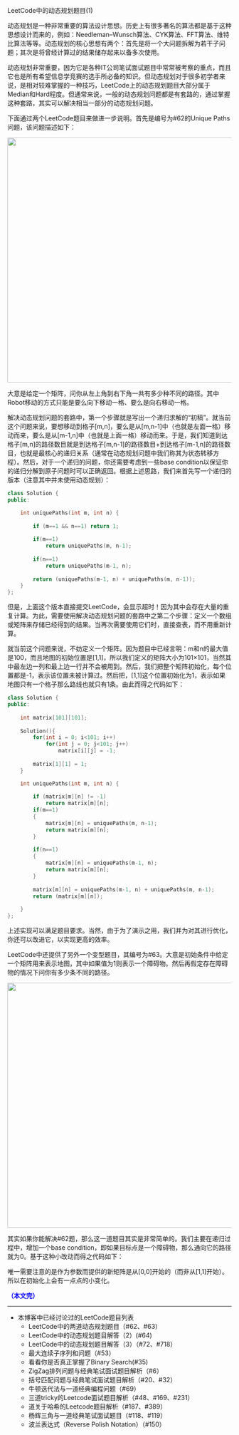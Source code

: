 

LeetCode中的动态规划题目(1)


动态规划是一种非常重要的算法设计思想。历史上有很多著名的算法都是基于这种思想设计而来的，例如：Needleman–Wunsch算法、CYK算法、FFT算法、维特比算法等等。动态规划的核心思想有两个：首先是将一个大问题拆解为若干子问题；其次是将曾经计算过的结果储存起来以备多次使用。

动态规划非常重要，因为它是各种IT公司笔试面试题目中常常被考察的重点，而且它也是所有希望信息学竞赛的选手所必备的知识。但动态规划对于很多初学者来说，是相对较难掌握的一种技巧，LeetCode上的动态规划题目大部分属于Median和Hard程度。但通常来说，一般的动态规划问题都是有套路的，通过掌握这种套路，其实可以解决相当一部分的动态规划问题。

下面通过两个LeetCode题目来做进一步说明。首先是编号为#62的Unique Paths问题，该问题描述如下：

<p align="center">
<img src="https://fzuo.github.io/assets/img/leetcode/leetcode01.png" width="550">
</p>

大意是给定一个矩阵，问你从左上角到右下角一共有多少种不同的路径。其中Robot移动的方式只能是要么向下移动一格、要么是向右移动一格。

解决动态规划问题的套路中，第一个步骤就是写出一个递归求解的“初稿”。就当前这个问题来说，要想移动到格子[m,n]，要么是从[m,n-1]中（也就是左面一格）移动而来，要么是从[m-1,n]中（也就是上面一格）移动而来。于是，我们知道到达格子[m,n]的路径数目就是到达格子[m,n-1]的路径数目+到达格子[m-1,n]的路径数目，也就是最核心的递归关系（通常在动态规划问题中我们称其为状态转移方程）。然后，对于一个递归的问题，你还需要考虑到一些base condition以保证你的递归分解到原子问题时可以正确返回。根据上述思路，我们来首先写一个递归的版本（注意其中并未使用动态规划）：

```cpp
class Solution {
public:

    int uniquePaths(int m, int n) {
        
        if (m==1 && n==1) return 1;
        
        if(m==1) 
            return uniquePaths(m, n-1);
        
        if(n==1) 
            return uniquePaths(m-1, n);
         
        return (uniquePaths(m-1, n) + uniquePaths(m, n-1));
    }
};
```

但是，上面这个版本直接提交LeetCode，会显示超时！因为其中会存在大量的重复计算。为此，需要使用解决动态规划问题的套路中之第二个步骤：定义一个数组或矩阵来存储已经得到的结果。当再次需要使用它们时，直接查表，而不用重新计算。

就当前这个问题来说，不妨定义一个矩阵。因为题目中已经言明：m和n的最大值是100，而且地图的初始位置是[1,1]，所以我们定义的矩阵大小为101×101，当然其中最左边一列和最上边一行并不会被用到。然后，我们把整个矩阵初始化，每个位置都是-1，表示该位置未被计算过。然后把，[1,1]这个位置初始化为1，表示如果地图只有一个格子那么路线也就只有1条。由此而得之代码如下：

```cpp
class Solution {
public:
    
    int matrix[101][101];
    
    Solution(){
        for(int i = 0; i<101; i++)
            for(int j = 0; j<101; j++)
                matrix[i][j] = -1;
    
        matrix[1][1] = 1;
    }

    int uniquePaths(int m, int n) {
        
        if (matrix[m][n] != -1)
            return matrix[m][n];
        if(m==1) 
        {
            matrix[m][n] = uniquePaths(m, n-1);
            return matrix[m][n];
        }
        
        if(n==1) 
        {
            matrix[m][n] = uniquePaths(m-1, n);
            return matrix[m][n];
        }
        
        matrix[m][n] = uniquePaths(m-1, n) + uniquePaths(m, n-1);
        return (matrix[m][n]);
        
    }
};
```

上述实现可以满足题目要求。当然，由于为了演示之用，我们并为对其进行优化，你还可以改进它，以实现更高的效率。

LeetCode中还提供了另外一个变型题目，其编号为#63。大意是初始条件中给定一个矩阵用来表示地图，其中如果值为1则表示一个障碍物。然后再假定存在障碍物的情况下问你有多少条不同的路径。

<p align="center">
<img src="https://fzuo.github.io/assets/img/leetcode/leetcode02.png" width="550">
</p>

其实如果你能解决#62题，那么这一道题目其实是非常简单的。我们主要在递归过程中，增加一个base condition，即如果目标点是一个障碍物，那么通向它的路径就为0。基于这种小改动而得之代码如下：


唯一需要注意的是作为参数而提供的新矩阵是从[0,0]开始的（而非从[1,1]开始）。所以在初始化上会有一点点的小变化。


<span style="color:blue">**（本文完）**</span>

------------------------------
- 本博客中已经讨论过的LeetCode题目列表
  + LeetCode中的两道动态规划题目（#62、#63）
  + LeetCode中的动态规划题目解答（2）(#64)
  + LeetCode中的动态规划题目解答（3）（#72、#718）
  + 最大连续子序列和问题（#53）
  + 看看你是否真正掌握了Binary Search(#35)
  + ZigZag排列问题与经典笔试面试题目解析（#6）
  + 括号匹配问题与经典笔试面试题目解析（#20、#32） 
  + 牛顿迭代法与一道经典编程问题（#69）
  + 三道tricky的Leetcode面试题目解析（#48、#169、#231）
  + 道关于哈希的Leetcode题目解析（#187、#389）
  + 杨辉三角与一道经典笔试面试题目（#118、#119）
  + 波兰表达式（Reverse Polish Notation）（#150）

